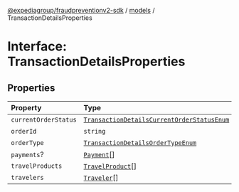 [@expediagroup/fraudpreventionv2-sdk](../../index.md) / [models](../index.md) / TransactionDetailsProperties

# Interface: TransactionDetailsProperties

## Properties

| Property | Type | Description | Source |
| :------ | :------ | :------ | :------ |
| `currentOrderStatus` | [`TransactionDetailsCurrentOrderStatusEnum`](../type-aliases/TransactionDetailsCurrentOrderStatusEnum.md) | - | models/TransactionDetails.ts:88 |
| `orderId` | `string` | - | models/TransactionDetails.ts:87 |
| `orderType` | [`TransactionDetailsOrderTypeEnum`](../type-aliases/TransactionDetailsOrderTypeEnum.md) | - | models/TransactionDetails.ts:89 |
| `payments`? | [`Payment`](../classes/Payment.md)[] | - | models/TransactionDetails.ts:92 |
| `travelProducts` | [`TravelProduct`](../classes/TravelProduct.md)[] | - | models/TransactionDetails.ts:90 |
| `travelers` | [`Traveler`](../classes/Traveler.md)[] | - | models/TransactionDetails.ts:91 |
